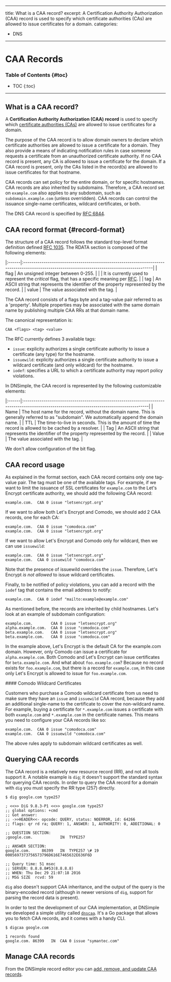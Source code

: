 
---
title: What is a CAA record?
excerpt: A Certification Authority Authorization (CAA) record is used to specify which certificate authorities (CAs) are allowed to issue certificates for a domain.
categories:
- DNS
---

# CAA Records

### Table of Contents {#toc}

* TOC
{:toc}

---

## What is a CAA record?

A **Certification Authority Authorization (CAA) record** is used to specify which [certificate authorities (CAs)](/articles/what-is-certificate-authority/) are allowed to issue certificates for a domain.

The purpose of the CAA record is to allow domain owners to declare which certificate authorities are allowed to issue a certificate for a domain. They also provide a means of indicating notification rules in case someone requests a certificate from an unauthorized certificate authority. If no CAA record is present, any CA is allowed to issue a certificate for the domain. If a CAA record is present, only the CAs listed in the record(s) are allowed to issue certificates for that hostname.

CAA records can set policy for the entire domain, or for specific hostnames. CAA records are also inherited by subdomains. Therefore, a CAA record set on `example.com` also applies to any subdomain, such as `subdomain.example.com` (unless overridden). CAA records can control the issuance single-name certificates, wildcard certificates, or both.

The DNS CAA record is specified by [RFC 6844](https://tools.ietf.org/html/rfc6844).


## CAA record format {#record-format}

The structure of a CAA record follows the standard top-level format definition defined [RFC 1035](https://tools.ietf.org/html/rfc1035#section-3.2.1). The RDATA section is composed of the following elements:

|:------|:---------------------------------------------------------------------------------------------------------------------------------------------|
| flag  | An unsigned integer between 0-255.                                                                                                           |
|       | It is currently used to represent the _critical_ flag, that has a specific meaning per [RFC](https://tools.ietf.org/html/rfc6844#section-3). |
| tag   | An ASCII string that represents the identifier of the property represented by the record.                                                    |
| value | The value associated with the tag.                                                                                                           |

The CAA record consists of a flags byte and a tag-value pair referred to as a 'property'. Multiple properties may be associated with the same domain name by publishing multiple CAA RRs at that domain name.

The canonical representation is:

```
CAA <flags> <tag> <value>
```

The RFC currently defines 3 available tags:

- `issue`: explicity authorizes a single certificate authority to issue a certificate (any type) for the hostname.
- `issuewild`: explicity authorizes a single certificate authority to issue a wildcard certificate (and only wildcard) for the hostname.
- `iodef`: specifies a URL to which a certificate authority may report policy violations.

In DNSimple, the CAA record is represented by the following customizable elements:

|:------|:-------------------------------------------------------------------------------------------------------------------------------------------|
| Name  | The host name for the record, without the domain name. This is generally referred to as "subdomain". We automatically append the domain name. |
| TTL   | The time-to-live in seconds. This is the amount of time the record is allowed to be cached by a resolver.                                  |
| Tag   | An ASCII string that represents the identifier of the property represented by the record.                                                  |
| Value | The value associated with the tag.                                                                                                         |

<info>
We don't allow configuration of the bit flag.
</info>


## CAA record usage

As explained in the format section, each CAA record contains only one tag-value pair. The tag must be one of the available tags. For example, if we want to limit the issuance of SSL certificates for `example.com` to the Let's Encrypt certificate authority, we should add the following CAA record:

```
example.com.  CAA 0 issue "letsencrypt.org"
```

If we want to allow both Let's Encrypt and Comodo, we should add 2 CAA records, one for each CA:

```
example.com.  CAA 0 issue "comodoca.com"
example.com.  CAA 0 issue "letsencrypt.org"
```

If we want to allow Let's Encrypt and Comodo only for wildcard, then we can use `issuewild`:

```
example.com.  CAA 0 issue "letsencrypt.org"
example.com.  CAA 0 issuewild "comodoca.com"
```

Note that the presence of issuewild overrides the `issue`. Therefore, Let's Encrypt _is not allowed_ to issue wildcard certificates.

Finally, to be notified of policy violations, you can add a record with the `iodef` tag that contains the email address to notify:

```
example.com.  CAA 0 iodef "mailto:example@example.com"
```

As mentioned before, the records are inherited by child hostnames. Let's look at an example of subdomain configuration:

```
example.com.        CAA 0 issue "letsencrypt.org"
alpha.example.com.  CAA 0 issue "comodoca.com"
beta.example.com.   CAA 0 issue "letsencrypt.org"
beta.example.com.   CAA 0 issue "comodoca.com"
```

In the example above, Let's Encrypt is the default CA for the example.com domain. However, only Comodo can issue a certificate for `alpha.example.com`. Both Comodo and Let's Encrypt can issue certificates for `beta.example.com`. And what about `foo.example.com`? Because no record exists for `foo.example.com`, but there is a record for `example.com`, in this case only Let's Encrypt is allowed to issue for `foo.example.com`.

<note>
#### Comodo Wildcard Certificates

Customers who purchase a Comodo wildcard certificate from us need to make sure they have an `issue` and `issuewild` CAA record, because they add an additional single-name to the certificate to cover the non-wildcard name. For example, buying a certificate for `*.example.com` issues a certificate with both `example.com` and `*.example.com` in the certificate names. This means you need to configure your CAA records like so:

    example.com.  CAA 0 issue "comodoca.com"
    example.com.  CAA 0 issuewild "comodoca.com"

The above rules apply to subdomain wildcard certificates as well.
</note>


## Querying CAA records

The CAA record is a relatively new resource record (RR), and not all tools support it. A notable example is `dig`; it doesn't support the standard syntax for querying CAA records. In order to query the CAA record for a domain with `dig` you must specify the RR type (257) directly.

```
$ dig google.com type257

; <<>> DiG 9.8.3-P1 <<>> google.com type257
;; global options: +cmd
;; Got answer:
;; ->>HEADER<<- opcode: QUERY, status: NOERROR, id: 64266
;; flags: qr rd ra; QUERY: 1, ANSWER: 1, AUTHORITY: 0, ADDITIONAL: 0

;; QUESTION SECTION:
;google.com.            IN  TYPE257

;; ANSWER SECTION:
google.com.     86399   IN  TYPE257 \# 19 0005697373756573796D616E7465632E636F6D

;; Query time: 51 msec
;; SERVER: 8.8.8.8#53(8.8.8.8)
;; WHEN: Thu Dec 29 21:07:18 2016
;; MSG SIZE  rcvd: 59
```

`dig` also doesn't support CAA inheritance, and the output of the query is the binary-encoded record (although in newer versions of `dig`, support for parsing the record data is present).

In order to test the development of our CAA implementation, at DNSimple we developed a simple utility called [`dnscaa`](https://github.com/weppos/dnscaa). It's a Go package that allows you to fetch CAA records, and it comes with a handy CLI.

```
$ digcaa google.com

1 records found
google.com. 86399   IN  CAA 0 issue "symantec.com"
```


## Manage CAA records

From the DNSimple record editor you can [add, remove, and update CAA records](/articles/manage-caa-record).

